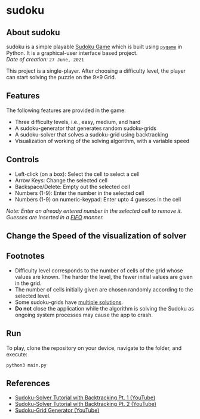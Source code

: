 # sudoku

## About sudoku

sudoku is a simple playable [Sudoku Game](https://en.wikipedia.org/wiki/Sudoku) which is built using [`pygame`](https://www.pygame.org/docs/) in Python. It is a graphical-user interface based project. \
*Date of creation:* `27 June, 2021`

This project is a single-player. After choosing a difficulty level, the player can start solving the puzzle on the 9×9 Grid.

## Features

The following features are provided in the game:
- Three difficulty levels, i.e., easy, medium, and hard
- A sudoku-generator that generates random sudoku-grids
- A sudoku-solver that solves a sudoku-grid using backtracking
- Visualization of working of the solving algorithm, with a variable speed

## Controls

- Left-click (on a box): Select the cell to select a cell
- Arrow Keys: Change the selected cell
- Backspace/Delete: Empty out the selected cell
- Numbers (1-9): Enter the number in the selected cell
- Numbers (1-9) on numeric-keypad: Enter upto 4 guesses in the cell

*Note: Enter an already entered number in the selected cell to remove it. Guesses are inserted in a [FIFO](https://en.wikipedia.org/wiki/FIFO) manner.*

## Change the Speed of the visualization of solver

## Footnotes

- Difficulty level corresponds to the number of cells of the grid whose values are known. The harder the level, the fewer initial values are given in the grid.
- The number of cells initially given are chosen randomly according to the selected level.
- Some sudoku-grids have [multiple solutions](https://masteringsudoku.com/can-sudoku-have-multiple-solutions/).
- <b>Do not</b> close the application while the algorithm is solving the Sudoku as ongoing system processes may cause the app to crash.

## Run

To play, clone the repository on your device, navigate to the folder, and execute:

```
python3 main.py
```

## References

- [Sudoku-Solver Tutorial with Backtracking Pt. 1 (YouTube)](https://www.youtube.com/watch?v=eqUwSA0xI-s)
- [Sudoku-Solver Tutorial with Backtracking Pt. 2 (YouTube)](https://www.youtube.com/watch?v=lK4N8E6uNr4)
- [Sudoku-Grid Generator (YouTube)](https://www.youtube.com/watch?v=LHCHH5siBCg)
